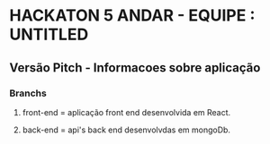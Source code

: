 # HACKATON 5 ANDAR - EQUIPE : UNTITLED
## Versão Pitch - Informacoes sobre aplicação
### Branchs 

1. front-end = aplicação front end desenvolvida em React.

2. back-end = api's back end desenvolvdas em mongoDb.
